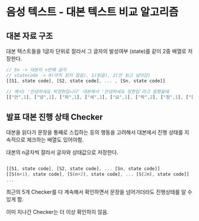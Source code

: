 # 음성 텍스트 - 대본 텍스트 비교 알고리즘

## 대본 자료 구조

대본 텍스트들을 1글자 단위로 잘라서 그 글자의 발성여부 (state)를 같이 2중 배열로 저장한다.

```javascript
// Sn -> 대본의 n번째 글자
// statecode -> 0(아직 읽지 않음), 1(읽음), 2(안 읽고 넘어감)
[[S1, state code], [S2, state code], ... , [Sn, state code]]

// 예시) '안녕하세요 박정현입니다' 대본에서 '안녕하세요 정현입'라고 말했을때
[["안",1], ["녕",1], ["하",1], ["세",1], ["요",1], ["박",2], ["정",1], ["현",1], ["입",1], ["니",0], ["다",0]]
```

## 발표 대본 진행 상태 Checker

대본을 읽다가 문장을 통째로 스킵하는 등의 행동을 고려해서 대본에서 진행 상태를 지속적으로 체크하는 배열도 있어야함.

대본의 n글자씩 잘라서 글자와 상태값으로 저장한다.

```javascript

[[S1, state code], [S2, state code], ... [Sn, state code]]
[[S(n+1), state code], [S(n+2), state code], ... [S(2n), state code]]
...

```

최근의 5개 Checker를 다 계속해서 확인하면서 문장을 넘어가더라도 진행상태를 알 수 있게 함.

이미 지나간 Checker는 더 이상 확인하지 않음.
